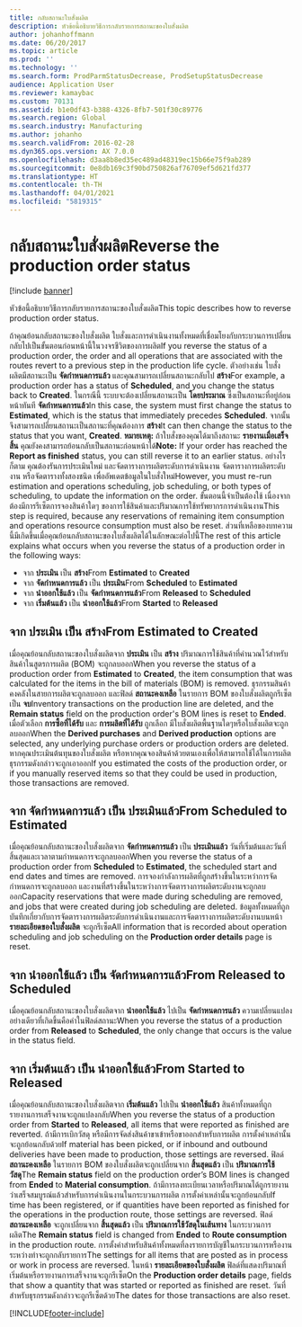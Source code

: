 ```yaml
---
title: กลับสถานะใบสั่งผลิต
description: หัวข้อนี้อธิบายวิธีการกลับรายการสถานะของใบสั่งผลิต
author: johanhoffmann
ms.date: 06/20/2017
ms.topic: article
ms.prod: ''
ms.technology: ''
ms.search.form: ProdParmStatusDecrease, ProdSetupStatusDecrease
audience: Application User
ms.reviewer: kamaybac
ms.custom: 70131
ms.assetid: b1e0df43-b388-4326-8fb7-501f30c89776
ms.search.region: Global
ms.search.industry: Manufacturing
ms.author: johanho
ms.search.validFrom: 2016-02-28
ms.dyn365.ops.version: AX 7.0.0
ms.openlocfilehash: d3aa8b8ed35ec489ad48319ec15b66e75f9ab289
ms.sourcegitcommit: 0e8db169c3f90bd750826af76709ef5d621fd377
ms.translationtype: HT
ms.contentlocale: th-TH
ms.lasthandoff: 04/01/2021
ms.locfileid: "5819315"
---
```

# <a name="reverse-the-production-order-status"></a><span data-ttu-id="430f5-103">กลับสถานะใบสั่งผลิต</span><span class="sxs-lookup"><span data-stu-id="430f5-103">Reverse the production order status</span></span>

[!include [banner](../includes/banner.md)]

<span data-ttu-id="430f5-104">หัวข้อนี้อธิบายวิธีการกลับรายการสถานะของใบสั่งผลิต</span><span class="sxs-lookup"><span data-stu-id="430f5-104">This topic describes how to reverse production order status.</span></span> 

<span data-ttu-id="430f5-105">ถ้าคุณย้อนกลับสถานะของใบสั่งผลิต ใบสั่งและการดำเนินงานทั้งหมดที่เชื่อมโยงกับกระบวนการเปลี่ยนกลับไปเป็นขั้นตอนก่อนหน้านี้ในวงจรชีวิตของการผลิต</span><span class="sxs-lookup"><span data-stu-id="430f5-105">If you reverse the status of a production order, the order and all operations that are associated with the routes revert to a previous step in the production life cycle.</span></span> <span data-ttu-id="430f5-106">ตัวอย่างเช่น ใบสั่งผลิตมีสถานะเป็น **จัดกำหนดการแล้ว** และคุณสามารถเปลี่ยนสถานะกลับไป **สร้าง**</span><span class="sxs-lookup"><span data-stu-id="430f5-106">For example, a production order has a status of **Scheduled**, and you change the status back to **Created**.</span></span> <span data-ttu-id="430f5-107">ในกรณีนี้ ระบบจะต้องเปลี่ยนสถานะเป็น **โดยประมาณ** ซึ่งเป็นสถานะที่อยู่ก่อนหน้าทันที **จัดกำหนดการแล้ว**</span><span class="sxs-lookup"><span data-stu-id="430f5-107">In this case, the system must first change the status to **Estimated**, which is the status that immediately precedes **Scheduled**.</span></span> <span data-ttu-id="430f5-108">จากนั้นจึงสามารถเปลี่ยนสถานะเป็นสถานะที่คุณต้องการ **สร้าง**</span><span class="sxs-lookup"><span data-stu-id="430f5-108">It can then change the status to the status that you want, **Created**.</span></span> <span data-ttu-id="430f5-109">**หมายเหตุ:** ถ้าใบสั่งของคุณได้มาถึงสถานะ **รายงานเมื่อเสร็จสิ้น** คุณยังคงสามารถย้อนกลับเป็นสถานะก่อนหน้าได้</span><span class="sxs-lookup"><span data-stu-id="430f5-109">**Note:** If your order has reached the **Report as finished** status, you can still reverse it to an earlier status.</span></span> <span data-ttu-id="430f5-110">อย่างไรก็ตาม คุณต้องรันการประเมินใหม่ และจัดตารางการผลิตระดับการดำเนินงาน จัดตารางการผลิตระดับงาน หรือจัดตารางทั้งสองชนิด เพื่ออัพเดตข้อมูลในใบสั่งใหม่</span><span class="sxs-lookup"><span data-stu-id="430f5-110">However, you must re-run estimation and operations scheduling, job scheduling, or both types of scheduling, to update the information on the order.</span></span> <span data-ttu-id="430f5-111">ขั้นตอนนี้จำเป็นต้องใช้ เนื่องจากต้องมีการรีเซ็ตการจองสินค้าใดๆ ของการใช้สินค้าและปริมาณการใช้ทรัพยากรการดำเนินงาน</span><span class="sxs-lookup"><span data-stu-id="430f5-111">This step is required, because any reservations of remaining item consumption and operations resource consumption must also be reset.</span></span> <span data-ttu-id="430f5-112">ส่วนที่เหลือของบทความนี้มีเกิดขึ้นเมื่อคุณย้อนกลับสถานะของใบสั่งผลิตได้ในลักษณะต่อไปนี้</span><span class="sxs-lookup"><span data-stu-id="430f5-112">The rest of this article explains what occurs when you reverse the status of a production order in the following ways:</span></span>

-   <span data-ttu-id="430f5-113">จาก **ประเมิน** เป็น **สร้าง**</span><span class="sxs-lookup"><span data-stu-id="430f5-113">From **Estimated** to **Created**</span></span>
-   <span data-ttu-id="430f5-114">จาก **จัดกำหนดการแล้ว** เป็น **ประเมิน**</span><span class="sxs-lookup"><span data-stu-id="430f5-114">From **Scheduled** to **Estimated**</span></span>
-   <span data-ttu-id="430f5-115">จาก **นำออกใช้แล้ว** เป็น **จัดกำหนดการแล้ว**</span><span class="sxs-lookup"><span data-stu-id="430f5-115">From **Released** to **Scheduled**</span></span>
-   <span data-ttu-id="430f5-116">จาก **เริ่มต้นแล้ว** เป็น **นำออกใช้แล้ว**</span><span class="sxs-lookup"><span data-stu-id="430f5-116">From **Started** to **Released**</span></span>

## <a name="from-estimated-to-created"></a><span data-ttu-id="430f5-117">จาก ประเมิน เป็น สร้าง</span><span class="sxs-lookup"><span data-stu-id="430f5-117">From Estimated to Created</span></span>
<span data-ttu-id="430f5-118">เมื่อคุณย้อนกลับสถานะของใบสั่งผลิตจาก **ประเมิน** เป็น **สร้าง** ปริมาณการใช้สินค้าที่คำนวณไว้สำหรับสินค้าในสูตรการผลิต (BOM) จะถูกลบออก</span><span class="sxs-lookup"><span data-stu-id="430f5-118">When you reverse the status of a production order from **Estimated** to **Created**, the item consumption that was calculated for the items in the bill of materials (BOM) is removed.</span></span> <span data-ttu-id="430f5-119">ธุรกรรมสินค้าคงคลังในสายการผลิตจะถูกลบออก และฟิลด์ **สถานะคงเหลือ** ในรายการ BOM ของใบสั่งผลิตถูกรีเซ็ตเป็น **จบ**</span><span class="sxs-lookup"><span data-stu-id="430f5-119">Inventory transactions on the production line are deleted, and the **Remain status** field on the production order's BOM lines is reset to **Ended**.</span></span> <span data-ttu-id="430f5-120">เมื่อตัวเลือก **การซื้อที่ได้รับ** และ **การผลิตที่ได้รับ** ถูกเลือก มีใบสั่งผลิตพื้นฐานใดๆหรือใบสั่งผลิตจะถูกลบออก</span><span class="sxs-lookup"><span data-stu-id="430f5-120">When the **Derived purchases** and **Derived production** options are selected, any underlying purchase orders or production orders are deleted.</span></span> <span data-ttu-id="430f5-121">หากคุณประเมินต้นทุนของใบสั่งผลิต หรือหากคุณจองสินค้าด้วยตนเองเพื่อให้สามารถใช้ได้ในการผลิต ธุรกรรมดังกล่าวจะถูกเอาออก</span><span class="sxs-lookup"><span data-stu-id="430f5-121">If you estimated the costs of the production order, or if you manually reserved items so that they could be used in production, those transactions are removed.</span></span>

## <a name="from-scheduled-to-estimated"></a><span data-ttu-id="430f5-122">จาก จัดกำหนดการแล้ว เป็น ประเมินแล้ว</span><span class="sxs-lookup"><span data-stu-id="430f5-122">From Scheduled to Estimated</span></span>
<span data-ttu-id="430f5-123">เมื่อคุณย้อนกลับสถานะของใบสั่งผลิตจาก **จัดกำหนดการแล้ว** เป็น **ประเมินแล้ว** วันที่เริ่มต้นและวันที่สิ้นสุดและเวลาตามกำหนดการจะถูกลบออก</span><span class="sxs-lookup"><span data-stu-id="430f5-123">When you reverse the status of a production order from **Scheduled** to **Estimated**, the scheduled start and end dates and times are removed.</span></span> <span data-ttu-id="430f5-124">การจองกำลังการผลิตที่ถูกสร้างขึ้นในระหว่าการจัดกำหนดการจะถูกลบออก และงานที่สร้างขึ้นในระหว่างการจัดตารางการผลิตระดับงานจะถูกลบออก</span><span class="sxs-lookup"><span data-stu-id="430f5-124">Capacity reservations that were made during scheduling are removed, and jobs that were created during job scheduling are deleted.</span></span> <span data-ttu-id="430f5-125">ข้อมูลทั้งหมดที่ถูกบันทึกเกี่ยวกับการจัดตารางการผลิตระดับการดำเนินงานและการจัดตารางการผลิตระดับงานบนหน้า **รายละเอียดของใบสั่งผลิต** จะถูกรีเซ็ต</span><span class="sxs-lookup"><span data-stu-id="430f5-125">All information that is recorded about operation scheduling and job scheduling on the **Production order details** page is reset.</span></span>

## <a name="from-released-to-scheduled"></a><span data-ttu-id="430f5-126">จาก นำออกใช้แล้ว เป็น จัดกำหนดการแล้ว</span><span class="sxs-lookup"><span data-stu-id="430f5-126">From Released to Scheduled</span></span>
<span data-ttu-id="430f5-127">เมื่อคุณย้อนกลับสถานะของใบสั่งผลิตจาก **นำออกใช้แล้ว** ไปเป็น **จัดกำหนดการแล้ว** ความเปลี่ยนแปลงอย่างเดียวที่เกิดขึ้นคือค่าในฟิลด์สถานะ</span><span class="sxs-lookup"><span data-stu-id="430f5-127">When you reverse the status of a production order from **Released** to **Scheduled**, the only change that occurs is the value in the status field.</span></span>

## <a name="from-started-to-released"></a><span data-ttu-id="430f5-128">จาก เริ่มต้นแล้ว เป็น นำออกใช้แล้ว</span><span class="sxs-lookup"><span data-stu-id="430f5-128">From Started to Released</span></span>
<span data-ttu-id="430f5-129">เมื่อคุณย้อนกลับสถานะของใบสั่งผลิตจาก **เริ่มต้นแล้ว** ไปเป็น **นำออกใช้แล้ว** สินค้าทั้งหมดที่ถูกรายงานการเสร็จงานจะถูกแปลงกลับ</span><span class="sxs-lookup"><span data-stu-id="430f5-129">When you reverse the status of a production order from **Started** to **Released**, all items that were reported as finished are reverted.</span></span> <span data-ttu-id="430f5-130">ถ้ามีการเบิกวัสดุ หรือมีการจัดส่งสินค้าขาเข้าหรือขาออกสำหรับการผลิต การตั้งค่าเหล่านั้นจะถูกย้อนกลับด้วย</span><span class="sxs-lookup"><span data-stu-id="430f5-130">If material has been picked, or if inbound and outbound deliveries have been made to production, those settings are reversed.</span></span> <span data-ttu-id="430f5-131">ฟิลด์ **สถานะคงเหลือ** ในรายการ BOM ของใบสั่งผลิตจะถูกเปลี่ยนจาก **สิ้นสุดแล้ว** เป็น **ปริมาณการใช้วัสดุ**</span><span class="sxs-lookup"><span data-stu-id="430f5-131">The **Remain status** field on the production order’s BOM lines is changed from **Ended** to **Material consumption**.</span></span> <span data-ttu-id="430f5-132">ถ้ามีการลงทะเบียนเวลาหรือปริมาณได้ถูกรายงานว่าเสร็จสมบูรณ์แล้วสำหรับการดำเนินงานในกระบวนการผลิต การตั้งค่าเหล่านั้นจะถูกย้อนกลับ</span><span class="sxs-lookup"><span data-stu-id="430f5-132">If time has been registered, or if quantities have been reported as finished for the operations in the production route, those settings are reversed.</span></span> <span data-ttu-id="430f5-133">ฟิลด์ **สถานะคงเหลือ** จะถูกเปลี่ยนจาก **สิ้นสุดแล้ว** เป็น **ปริมาณการใช้วัสดุในเส้นทาง** ในกระบวนการผลิต</span><span class="sxs-lookup"><span data-stu-id="430f5-133">The **Remain status** field is changed from **Ended** to **Route consumption** in the production route.</span></span> <span data-ttu-id="430f5-134">การตั้งค่าสำหรับสินค้าทั้งหมดที่ลงรายการบัญชีในกระบวนการหรืองานระหว่างทำจะถูกกลับรายการ</span><span class="sxs-lookup"><span data-stu-id="430f5-134">The settings for all items that are posted as in process or work in process are reversed.</span></span> <span data-ttu-id="430f5-135">ในหน้า **รายละเอียดของใบสั่งผลิต** ฟิลด์ที่แสดงปริมาณที่เริ่มต้นหรือรายงานการเสร็จงานจะถูกรีเซ็ต</span><span class="sxs-lookup"><span data-stu-id="430f5-135">On the **Production order details** page, fields that show a quantity that was started or reported as finished are reset.</span></span> <span data-ttu-id="430f5-136">วันที่สำหรับธุรกรรมดังกล่าวจะถูกรีเซ็ตด้วย</span><span class="sxs-lookup"><span data-stu-id="430f5-136">The dates for those transactions are also reset.</span></span>





[!INCLUDE[footer-include](../../includes/footer-banner.md)]